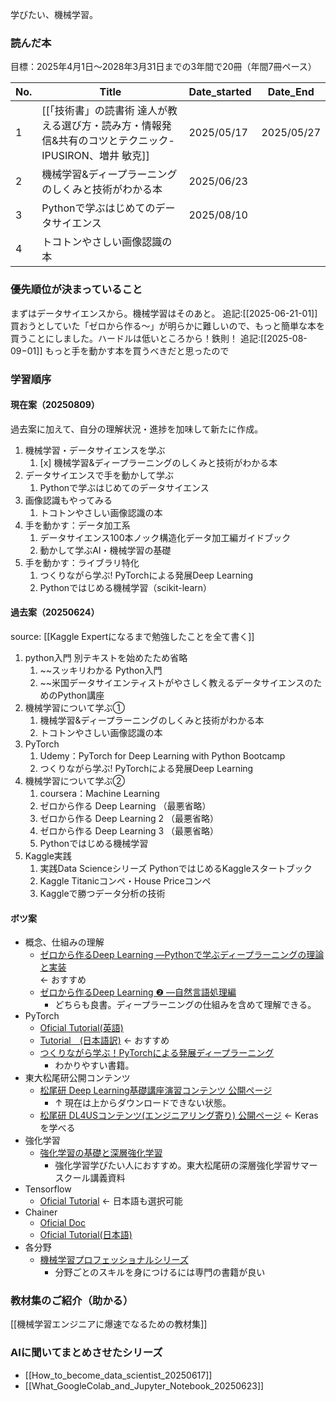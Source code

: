 学びたい、機械学習。

### 読んだ本
目標：2025年4月1日〜2028年3月31日までの3年間で20冊（年間7冊ペース）

| No. | Title                                                       | Date_started | Date_End   |
| --- | ----------------------------------------------------------- | ------------ | ---------- |
| 1 | [[「技術書」の読書術 達人が教える選び方・読み方・情報発信&共有のコツとテクニック-IPUSIRON、増井 敏克]] | 2025/05/17   | 2025/05/27 |
| 2 | 機械学習&ディープラーニングのしくみと技術がわかる本  | 2025/06/23 | |
| 3 | Pythonで学ぶはじめてのデータサイエンス | 2025/08/10 | |
| 4 | トコトンやさしい画像認識の本 | | |

### 優先順位が決まっていること
まずはデータサイエンスから。機械学習はそのあと。
追記:[[2025-06-21-01]]
買おうとしていた「ゼロから作る〜」が明らかに難しいので、もっと簡単な本を買うことにしました。ハードルは低いところから！鉄則！
追記:[[2025-08-09−01]]
もっと手を動かす本を買うべきだと思ったので

### 学習順序
#### 現在案（20250809）
過去案に加えて、自分の理解状況・進捗を加味して新たに作成。
1. 機械学習・データサイエンスを学ぶ
	1. [x] 機械学習&ディープラーニングのしくみと技術がわかる本
2. データサイエンスで手を動かして学ぶ
	1. Pythonで学ぶはじめてのデータサイエンス
3. 画像認識もやってみる
	1. トコトンやさしい画像認識の本
4. 手を動かす：データ加工系
	1. データサイエンス100本ノック構造化データ加工編ガイドブック
	2. 動かして学ぶAI・機械学習の基礎
5. 手を動かす：ライブラリ特化
	1. つくりながら学ぶ! PyTorchによる発展Deep Learning
	2. Pythonではじめる機械学習（scikit-learn）

#### 過去案（20250624）
source: [[Kaggle Expertになるまで勉強したことを全て書く]]
1. python入門
   別テキストを始めたため省略
	1. ~~スッキリわかる Python入門
	2. ~~米国データサイエンティストがやさしく教えるデータサイエンスのためのPython講座  
2. 機械学習について学ぶ①
	1. 機械学習&ディープラーニングのしくみと技術がわかる本
	2. トコトンやさしい画像認識の本
3. PyTorch
	1. Udemy：PyTorch for Deep Learning with Python Bootcamp  
	2. つくりながら学ぶ! PyTorchによる発展Deep Learning  
4. 機械学習について学ぶ②
	1. coursera：Machine Learning
	2. ゼロから作る Deep Learning （最悪省略） 
	3. ゼロから作る Deep Learning 2  （最悪省略）
	4. ゼロから作る Deep Learning 3  （最悪省略）
	5. Pythonではじめる機械学習  
5. Kaggle実践
	1. 実践Data Scienceシリーズ PythonではじめるKaggleスタートブック  
	2. Kaggle Titanicコンペ・House Priceコンペ  
	3. Kaggleで勝つデータ分析の技術  

#### ボツ案
- 概念、仕組みの理解
	- [ゼロから作るDeep Learning ―Pythonで学ぶディープラーニングの理論と実装](https://www.amazon.co.jp/%E3%82%BC%E3%83%AD%E3%81%8B%E3%82%89%E4%BD%9C%E3%82%8BDeep-Learning-%E2%80%95Python%E3%81%A7%E5%AD%A6%E3%81%B6%E3%83%87%E3%82%A3%E3%83%BC%E3%83%97%E3%83%A9%E3%83%BC%E3%83%8B%E3%83%B3%E3%82%B0%E3%81%AE%E7%90%86%E8%AB%96%E3%81%A8%E5%AE%9F%E8%A3%85-%E6%96%8E%E8%97%A4-%E5%BA%B7%E6%AF%85/dp/4873117585/ref=pd_vtp_1/356-3019440-1094367?pd_rd_w=yU11S&pf_rd_p=949e26f5-c2ef-4c96-bfde-49d7614d0317&pf_rd_r=PRNW0HSA9D823TNGXPJ2&pd_rd_r=88bd2840-1d82-442e-bc42-526e86415f57&pd_rd_wg=4AmJf&pd_rd_i=4873117585&psc=1)  
		← おすすめ
	- [ゼロから作るDeep Learning ❷ ―自然言語処理編](https://www.amazon.co.jp/%E3%82%BC%E3%83%AD%E3%81%8B%E3%82%89%E4%BD%9C%E3%82%8BDeep-Learning-%E2%80%95%E8%87%AA%E7%84%B6%E8%A8%80%E8%AA%9E%E5%87%A6%E7%90%86%E7%B7%A8-%E6%96%8E%E8%97%A4-%E5%BA%B7%E6%AF%85/dp/4873118360/ref=pd_bxgy_img_1/356-3019440-1094367?pd_rd_w=WLejN&pf_rd_p=d8f6e0ab-48ef-4eca-99d5-60d97e927468&pf_rd_r=PX80ZBSX7SWJ5KJVN5VE&pd_rd_r=eb994fb8-6be7-44ad-87c0-39e92eb14849&pd_rd_wg=ILF3H&pd_rd_i=4873118360&psc=1)
		- どちらも良書。ディープラーニングの仕組みを含めて理解できる。
- PyTorch
	- [Oficial Tutorial(英語)](https://pytorch.org/tutorials/)
	- [Tutorial　(日本語訳)](https://yutaroogawa.github.io/pytorch_tutorials_jp/) ← おすすめ
	- [つくりながら学ぶ！PyTorchによる発展ディープラーニング](https://www.amazon.co.jp/%E3%81%A4%E3%81%8F%E3%82%8A%E3%81%AA%E3%81%8C%E3%82%89%E5%AD%A6%E3%81%B6%EF%BC%81PyTorch%E3%81%AB%E3%82%88%E3%82%8B%E7%99%BA%E5%B1%95%E3%83%87%E3%82%A3%E3%83%BC%E3%83%97%E3%83%A9%E3%83%BC%E3%83%8B%E3%83%B3%E3%82%B0-%E5%B0%8F%E5%B7%9D-%E9%9B%84%E5%A4%AA%E9%83%8E-ebook/dp/B07VPDVNKW/ref=sr_1_1?__mk_ja_JP=%E3%82%AB%E3%82%BF%E3%82%AB%E3%83%8A&keywords=%E3%81%A4%E3%81%8F%E3%82%8A%E3%81%AA%E3%81%8C%E3%82%89%E5%AD%A6%E3%81%B6%EF%BC%81PyTorch%E3%81%AB%E3%82%88%E3%82%8B%E7%99%BA%E5%B1%95%E3%83%87%E3%82%A3%E3%83%BC%E3%83%97%E3%83%A9%E3%83%BC%E3%83%8B%E3%83%B3%E3%82%B0&qid=1639033648&s=digital-text&sr=1-1)
		- わかりやすい書籍。
- 東大松尾研公開コンテンツ
	- [松尾研 Deep Learning基礎講座演習コンテンツ 公開ページ](https://weblab.t.u-tokyo.ac.jp/deep-learning%E5%9F%BA%E7%A4%8E%E8%AC%9B%E5%BA%A7%E6%BC%94%E7%BF%92%E3%82%B3%E3%83%B3%E3%83%86%E3%83%B3%E3%83%84-%E5%85%AC%E9%96%8B%E3%83%9A%E3%83%BC%E3%82%B8/)
		- ↑ 現在は上からダウンロードできない状態。
	- [松尾研 DL4USコンテンツ(エンジニアリング寄り) 公開ページ](https://weblab.t.u-tokyo.ac.jp/dl4us/) ← Kerasを学べる
- 強化学習
	- [強化学習の基礎と深層強化学習](https://www.slideshare.net/ShotaImai3/rlssdeepreinforcementlearning)
		- 強化学習学びたい人におすすめ。東大松尾研の深層強化学習サマースクール講義資料
- Tensorflow
	- [Oficial Tutorial](https://www.tensorflow.org/tutorials) ← 日本語も選択可能
- Chainer
	- [Oficial Doc](https://docs.chainer.org/en/stable/#)
	- [Oficial Tutorial(日本語)](https://tutorials.chainer.org/ja/tutorial.html)
- 各分野
	- [機械学習プロフェッショナルシリーズ](https://www.kspub.co.jp/book/series/S043.html)
		- 分野ごとのスキルを身につけるには専門の書籍が良い

### 教材集のご紹介（助かる）
[[機械学習エンジニアに爆速でなるための教材集]]


### AIに聞いてまとめさせたシリーズ
- [[How_to_become_data_scientist_20250617]]
- [[What_GoogleColab_and_Jupyter_Notebook_20250623]]